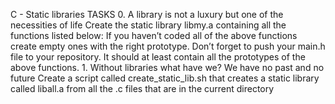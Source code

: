 C - Static libraries TASKS 0. A library is not a luxury but one of the necessities of life Create the static library libmy.a containing all the functions listed below: If you haven’t coded all of the above functions create empty ones with the right prototype. Don’t forget to push your main.h file to your repository. It should at least contain all the prototypes of the above functions. 1. Without libraries what have we? We have no past and no future Create a script called create_static_lib.sh that creates a static library called liball.a from all the .c files that are in the current directory
